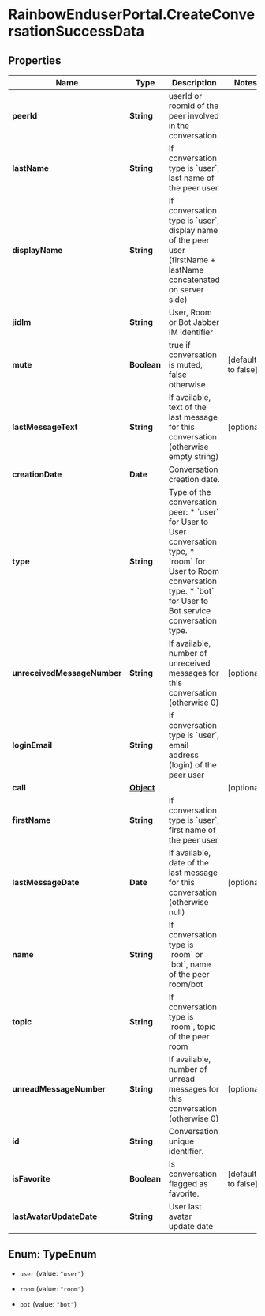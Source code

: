 # RainbowEnduserPortal.CreateConversationSuccessData

## Properties

Name | Type | Description | Notes
------------ | ------------- | ------------- | -------------
**peerId** | **String** | userId or roomId of the peer involved in the conversation. | 
**lastName** | **String** | If conversation type is &#x60;user&#x60;, last name of the peer user | 
**displayName** | **String** | If conversation type is &#x60;user&#x60;, display name of the peer user (firstName + lastName concatenated on server side) | 
**jidIm** | **String** | User, Room or Bot Jabber IM identifier | 
**mute** | **Boolean** | true if conversation is muted, false otherwise | [default to false]
**lastMessageText** | **String** | If available, text of the last message for this conversation (otherwise empty string) | [optional] 
**creationDate** | **Date** | Conversation creation date. | 
**type** | **String** | Type of the conversation peer:   * &#x60;user&#x60; for User to User conversation type, * &#x60;room&#x60; for User to Room conversation type. * &#x60;bot&#x60; for User to Bot service conversation type.   | 
**unreceivedMessageNumber** | **String** | If available, number of unreceived messages for this conversation (otherwise 0) | [optional] 
**loginEmail** | **String** | If conversation type is &#x60;user&#x60;, email address (login) of the peer user | 
**call** | [**Object**](.md) |  | [optional] 
**firstName** | **String** | If conversation type is &#x60;user&#x60;, first name of the peer user | 
**lastMessageDate** | **Date** | If available, date of the last message for this conversation (otherwise null) | [optional] 
**name** | **String** | If conversation type is &#x60;room&#x60; or &#x60;bot&#x60;, name of the peer room/bot | 
**topic** | **String** | If conversation type is &#x60;room&#x60;, topic of the peer room | 
**unreadMessageNumber** | **String** | If available, number of unread messages for this conversation (otherwise 0) | [optional] 
**id** | **String** | Conversation unique identifier. | 
**isFavorite** | **Boolean** | Is conversation flagged as favorite. | [default to false]
**lastAvatarUpdateDate** | **String** | User last avatar update date | 



## Enum: TypeEnum


* `user` (value: `"user"`)

* `room` (value: `"room"`)

* `bot` (value: `"bot"`)




